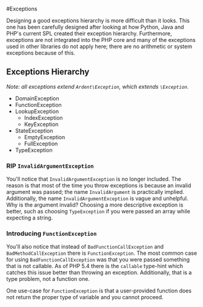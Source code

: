 #Exceptions

Designing a good exceptions hierarchy is more difficult than it looks. This one
has been carefully designed after looking at how Python, Java and PHP's current
SPL created their exception hierarchy. Furthermore, exceptions are not
integrated into the PHP core and many of the exceptions used in other libraries
do not apply here; there are no arithmetic or system exceptions because of
this.

## Exceptions Hierarchy

*Note: all exceptions extend `Ardent\Exception`, which extends `\Exception`.*

 - DomainException
 - FunctionException
 - LookupException
   - IndexException
   - KeyException
 - StateException
   - EmptyException
   - FullException
 - TypeException

### RIP `InvalidArgumentException`

You'll notice that `InvalidArgumentException` is no longer included. The reason
is that most of the time you throw exceptions is because an invalid argument
was passed; the name `InvalidArgument` is practically implied. Additionally,
the name `InvalidArgumentException` is vague and unhelpful.  Why is the
argument invalid?  Choosing a more descriptive exception is better, such as
choosing `TypeException` if you were passed an array while expecting a string.

### Introducing `FunctionException`

You'll also notice that instead of `BadFunctionCallException` and
`BadMethodCallException` there is `FunctionException`. The most common case for
using `BadFunctionCallException` was that you were passed something that is not
callable.  As of PHP 5.4 there is the `callable` type-hint which catches this
issue better than throwing an exception. Additionally, that is a type problem,
not a function one.

One use-case for `FunctionException` is that a user-provided function does not
return the proper type of variable and you cannot proceed.